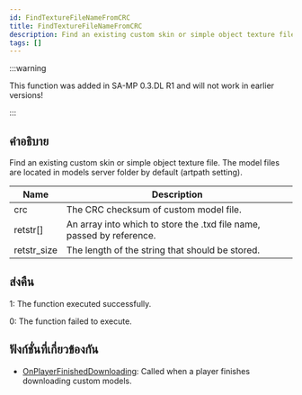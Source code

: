 ```yaml
---
id: FindTextureFileNameFromCRC
title: FindTextureFileNameFromCRC
description: Find an existing custom skin or simple object texture file.
tags: []
---
```


:::warning

This function was added in SA-MP 0.3.DL R1 and will not work in earlier versions!

:::

## คำอธิบาย

Find an existing custom skin or simple object texture file. The model files are located in models server folder by default (artpath setting).

| Name        | Description                                                           |
| ----------- | --------------------------------------------------------------------- |
| crc         | The CRC checksum of custom model file.                                |
| retstr[]    | An array into which to store the .txd file name, passed by reference. |
| retstr_size | The length of the string that should be stored.                       |

## ส่งคืน

1: The function executed successfully.

0: The function failed to execute.

## ฟังก์ชั่นที่เกี่ยวข้องกัน

- [OnPlayerFinishedDownloading](../callbacks/OnPlayerFinishedDownloading): Called when a player finishes downloading custom models.
